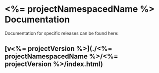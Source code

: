 # <%= projectNamespacedName %> Documentation

Documentation for specific releases can be found here:

## [v<%= projectVersion %>](./<%= projectNamespacedName %>/<%= projectVersion %>/index.html)
